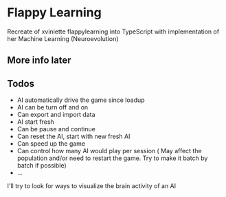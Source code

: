 # Flappy Learning

Recreate of xviniette flappylearning into TypeScript with implementation of her Machine Learning (Neuroevolution)

## More info later

## Todos

- AI automatically drive the game since loadup
- AI can be turn off and on
- Can export and import data
- AI start fresh
- Can be pause and continue
- Can reset the AI, start with new fresh AI
- Can speed up the game
- Can control how many AI would play per session 
  ( May affect the population and/or need to restart the game. 
   Try to make it batch by batch if possible)
- ...

I'll try to look for ways to visualize the brain activity of an AI
